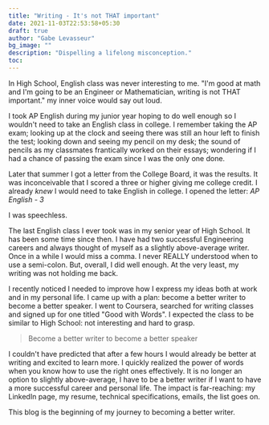 ```yaml
---
title: "Writing - It's not THAT important"
date: 2021-11-03T22:53:58+05:30
draft: true
author: "Gabe Levasseur"
bg_image: ""
description: "Dispelling a lifelong misconception."
toc: 
---
```


In High School, English class was never interesting to me. "I'm good at math and I'm going to be an Engineer or Mathematician, writing is not THAT important." my inner voice would say out loud.

I took AP English during my junior year hoping to do well enough so I wouldn't need to take an English class in college. I remember taking the AP exam; looking up at the clock and seeing there was still an hour left to finish the test; looking down and seeing my pencil on my desk; the sound of pencils as my classmates frantically worked on their essays; wondering if I had a chance of passing the exam since I was the only one done.

Later that summer I got a letter from the College Board, it was the results. It was inconceivable that I scored a three or higher giving me college credit. I already *knew* I would need to take English in college. I opened the letter: *AP English - 3*

I was speechless.

The last English class I ever took was in my senior year of High School. It has been some time since then. I have had two successful Engineering careers and always thought of myself as a slightly above-average writer. Once in a while I would miss a comma. I never REALLY understood when to use a semi-colon. But, overall, I did well enough. At the very least, my writing was not holding me back.

I recently noticed I needed to improve how I express my ideas both at work and in my personal life. I came up with a plan: become a better writer to become a better speaker. I went to Coursera, searched for writing classes and signed up for one titled "Good with Words". I expected the class to be similar to High School: not interesting and hard to grasp. 

> Become a better writer to become a better speaker


I couldn't have predicted that after a few hours I would already be better at writing and excited to learn more. I quickly realized the power of words when you know how to use the right ones effectively. It is no longer an option to slightly above-average, I have to be a better writer if I want to have a more successful career and personal life. The impact is far-reaching: my LinkedIn page, my resume, technical specifications, emails, the list goes on.

This blog is the beginning of my journey to becoming a better writer.
